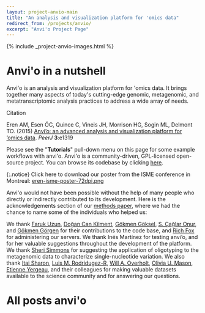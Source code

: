 ```yaml
---
layout: project-anvio-main
title: "An analysis and visualization platform for 'omics data"
redirect_from: /projects/anvio/
excerpt: "Anvi'o Project Page"
---
```


{% include _project-anvio-images.html %}

# Anvi'o in a nutshell

Anvi'o is an analysis and visualization platform for 'omics data. It brings together many aspects of today's cutting-edge genomic, metagenomic, and metatranscriptomic analysis practices to address a wide array of needs.

<div class="extra-info" markdown="1">

<span class="extra-info-header">Citation</span>

Eren AM, Esen ÖC, Quince C, Vineis JH, Morrison HG, Sogin ML, Delmont TO. (2015) [Anvi’o: an advanced analysis and visualization platform for ‘omics data](https://peerj.com/articles/1319/). *PeerJ* **3**:e1319
</div>

Please see the "**Tutorials**" pull-down menu on this page for some example workflows with anvi'o. Anvi'o is a community-driven, GPL-licensed open-source project. You can browse its codebase by clicking [here](http://github.com/meren/anvio).

{:.notice}
Click here to download our poster from the ISME conference in Montreal: [eren-isme-poster-72dpi.png](../../files/eren-isme-poster-72dpi.png)

Anvi'o would not have been possible without the help of many people who directly or indirectly contributed to its development. Here is the acknowledgements section of our [methods paper](https://peerj.com/articles/1319/), where we had the chance to name some of the individuals who helped us:

<div class="quotable">
We thank <a href="https://www.linkedin.com/in/farukuzun" target="_blank">Faruk Uzun</a>, <a href="https://twitter.com/dcankilment" target="_blank">Doğan Can Kilment</a>, <a href="https://github.com/gokmen" target="_blank">Gökmen Göksel</a>, <a href="https://github.com/caglar10ur" target="_blank">S. Çağlar Onur</a>, and <a href="https://github.com/gkmngrgn" target="_blank">Gökmen Görgen</a> for their contributions to the code base, and <a href="http://www.richfox.org/me/" target="_blank">Rich Fox</a> for administering our servers. We thank Inés Martínez for testing anvi’o, and for her valuable suggestions throughout the development of the platform. We thank <a href="https://twitter.com/phyllosphere" target="_blank">Sheri Simmons</a> for suggesting the application of oligotyping to the metagenomic data to characterize single-nucleotide variation. We also thank <a href="https://www.linkedin.com/pub/itai-sharon/0/8a1/93b" target="_blank">Itai Sharon</a>, <a href="https://scholar.google.com/citations?user=NflBi1cAAAAJ" target="_blank">Luis M. Rodridugez-R</a>, <a href="https://scholar.google.com/citations?user=ljGGBFwAAAAJ&hl=en" target="_blank">Will A. Overholt</a>, <a href="http://eoas.fsu.edu/people/faculty/dr-olivia-mason" target="_blank">Olivia U. Mason</a>, <a href="http://www.microbialecology.ca/" target="_blank">Etienne Yergeau</a>, and their colleagues for making valuable datasets available to the science community and for answering our questions.
</div>

# All posts anvi'o
